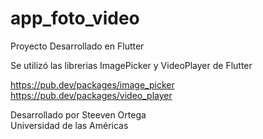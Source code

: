# app_foto_video

Proyecto Desarrollado en Flutter

Se utilizó las librerias ImagePicker y VideoPlayer de Flutter

https://pub.dev/packages/image_picker<br>
https://pub.dev/packages/video_player

Desarrollado por Steeven Ortega<br>
Universidad de las Américas
